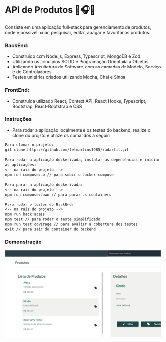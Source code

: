 # API de Produtos 📱🎧📕

Consiste em uma aplicação full-stack para gerenciamento de produtos, onde é possível: criar, pesquisar, editar, apagar e favoritar os produtos. 

### BackEnd:

* Construído com Node.js, Express, Typescript, MongoDB e Zod
* Utilizando os princípios SOLID e Programação Orientada a Objetos
* Aplicando Arquitetura de Software, com as camadas de Modelo, Serviço e de Controladores
* Testes unitários criados utilizando Mocha, Chai e Sinon

### FrontEnd:
* Construída utilizado React, Context API, React Hooks, Typescript, Bootstrap, React-Bootstrap e CSS

### Instruções

- Para rodar a aplicação localmente e os testes do backend, realize o clone do projeto e utilize os comandos a seguir:

```
Para clonar o projeto:
git clone https://github.com/felmartins1985/radarfit.git

Para rodar a aplicação dockerizada, instalar as dependências e iniciar as aplicações:
<-- na raiz do projeto -->
npm run compose:up // para subir o docker-compose

Para parar a aplicação dockerizada:
<-- na raiz do projeto -->
npm run compose:down // para parar os containers

Para rodar o testes do BackEnd:
<-- na raiz do projeto -->
npm run back:acess
npm test // para rodar o teste simplificado
npm run test:coverage // para avaliar a cobertura dos testes
exit // para sair do container do backend
```

### Demonstração

<p align="center">
  <img src="https://github.com/felmartins1985/radarfit/blob/main/frontend/src/images/Captura%20de%20tela%20de%202023-01-24%2015-17-08.png" alt="Products RadarFit Aplication - Demostração"/>
</p>
